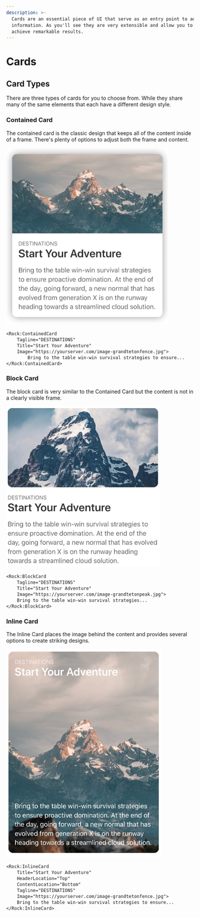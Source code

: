```yaml
---
description: >-
  Cards are an essential piece of UI that serve as an entry point to additional
  information. As you'll see they are very extensible and allow you to quickly
  achieve remarkable results.
---
```


# Cards

## Card Types

There are three types of cards for you to choose from. While they share many of the same elements that each have a different design style. 

### Contained Card

The contained card is the classic design that keeps all of the content inside of a frame. There's plenty of options to adjust both the frame and content.

![Contained Card](../../../.gitbook/assets/image%20%2834%29.png)

```text
<Rock:ContainedCard 
    Tagline="DESTINATIONS"
    Title="Start Your Adventure"
    Image="https://yourserver.com/image-grandtetonfence.jpg">
        Bring to the table win-win survival strategies to ensure...
</Rock:ContainedCard>
```

### Block Card

The block card is very similar to the Contained Card but the content is not in a clearly visible frame.

![Block Card](../../../.gitbook/assets/image%20%2833%29.png)

```text
<Rock:BlockCard 
    Tagline="DESTINATIONS"
    Title="Start Your Adventure"
    Image="https://yourserver.com/image-grandtetonpeak.jpg">
    Bring to the table win-win survival strategies... 
</Rock:BlockCard>
```

### Inline Card

The Inline Card places the image behind the content and provides several options to create striking designs. 

![Inline Card](../../../.gitbook/assets/image%20%2832%29.png)

```text
<Rock:InlineCard 
    Title="Start Your Adventure"
    HeaderLocation="Top"
    ContentLocation="Bottom"
    Tagline="DESTINATIONS"
    Image="https://yourserver.com/image-grandtetonfence.jpg">
    Bring to the table win-win survival strategies to ensure...
</Rock:InlineCard>
```



